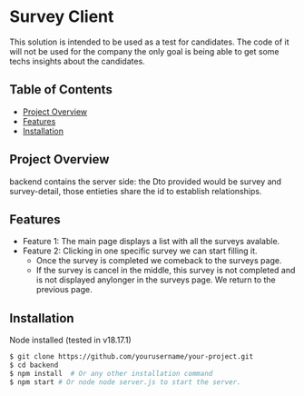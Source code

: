 # Survey Client

This solution is intended to be used as a test for candidates. The code of it will not be used for the company the only goal is being able to get some techs insights about the candidates.

## Table of Contents

- [Project Overview](#project-overview)
- [Features](#features)
- [Installation](#installation)

## Project Overview

backend contains the server side:
the Dto provided would be survey and survey-detail, those entieties share the id to establish relationships.


## Features

- Feature 1: The main page displays a list with all the surveys avalable.
- Feature 2: Clicking in one specific survey we can start filling it.
    - Once the survey is completed we comeback to the surveys page.
    - If the survey is cancel in the middle, this survey is not completed and is not displayed anylonger in the surveys page. We return to the previous page.

## Installation

Node installed (tested in v18.17.1)

```bash
$ git clone https://github.com/yourusername/your-project.git
$ cd backend
$ npm install  # Or any other installation command
$ npm start # Or node node server.js to start the server.